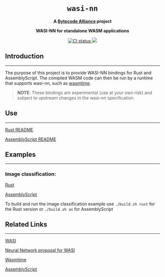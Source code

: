 <div align="center">
  <h1><code>wasi-nn</code></h1>

  <strong>A <a href="https://bytecodealliance.org/">Bytecode Alliance</a> project</strong>

  <p>
    <strong>WASI-NN for standalone WASM applications</strong>
  </p>

  <p>
    <a href="https://github.com/bytecodealliance/wasi-nn/actions?query=workflow%3ACI">
      <img src="https://github.com/bytecodealliance/wasi-nn/workflows/CI/badge.svg" alt="CI status"/>
    </a>
    <a href="https://www.npmjs.com/package/wasi-nn">
      <img src="https://img.shields.io/npm/v/wasi-nn.svg"/>
    </a>
  </p>

</div>

## Introduction
---
The purpose of this project is to provide WASI-NN bindings for Rust and AssemblyScript. The compiled WASM code can then be run by a runtime that supports wasi-nn, such as [wasmtime](https://wasmtime.dev/).

> __NOTE__: These bindings are experimental (use at your own risk) and subject to upstream changes in the wasi-nn
> specification.

## Use
---
[Rust README](rust/README.md)

[AssemblyScript README](assemblyscript/README.md)

## Examples
---
### Image classification:

[Rust](rust/examples/classification-example)

[AssemblyScript](assemblyscript/examples/object-classification.ts)

To build and run the image classification example use `./build.sh rust` for the Rust version or `./build.sh as` for AssemblyScript

## Related Links
---
[WASI](https://github.com/WebAssembly/WASI)

[Neural Network proposal for WASI](https://github.com/WebAssembly/wasi-nn)

[Wasmtime](https://wasmtime.dev/)

[AssemblyScript](https://www.assemblyscript.org/)